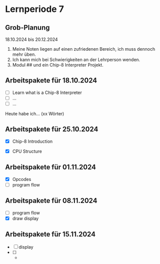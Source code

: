 # Lernperiode 7

## Grob-Planung

18.10.2024 bis 20.12.2024

1. Meine Noten liegen auf einen zufriedenen Bereich, ich muss dennoch mehr üben.
2. Ich kann mich bei Schwierigkeiten an der Lehrperson wenden.
3. Modul ## und ein Chip-8 Interpreter Projekt.

## Arbeitspakete für 18.10.2024

- [ ] Learn what is a Chip-8 Interpreter
- [ ] ...
- [ ] ...

Heute habe ich... (xx Wörter)

## Arbeitspakete für 25.10.2024

- [x] Chip-8 Introduction
- [x] CPU Structure


## Arbeitspakete für 01.11.2024

- [x] Opcodes
- [ ] program flow

## Arbeitspakete für 08.11.2024

- [ ] program flow
- [x] draw display

## Arbeitspakete für 15.11.2024

- [ ] display
- [ ] -

